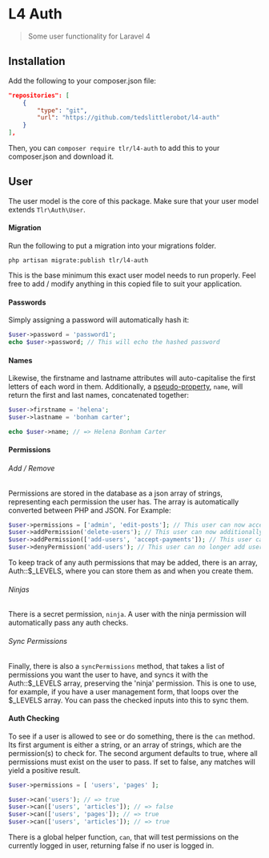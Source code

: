 L4 Auth
=======

> Some user functionality for Laravel 4

## Installation

Add the following to your composer.json file:

```json
"repositories": [
    {
        "type": "git",
        "url": "https://github.com/tedslittlerobot/l4-auth"
    }
],
```

Then, you can `composer require tlr/l4-auth` to add this to your composer.json and download it.

## User

The user model is the core of this package. Make sure that your user model extends `Tlr\Auth\User`.

#### Migration

Run the following to put a migration into your migrations folder.

    php artisan migrate:publish tlr/l4-auth

This is the base minimum this exact user model needs to run properly. Feel free to add / modify anything in this copied file to suit your application.

#### Passwords

Simply assigning a password will automatically hash it:

```php
$user->password = 'password1';
echo $user->password; // This will echo the hashed password
```

#### Names

Likewise, the firstname and lastname attributes will auto-capitalise the first letters of each word in them. Additionally, a [pseudo-property](http://laravel.com/docs/eloquent#accessors-and-mutators), `name`, will return the first and last names, concatenated together:

```php
$user->firstname = 'helena';
$user->lastname = 'bonham carter';

echo $user->name; // => Helena Bonham Carter
```

#### Permissions

###### Add / Remove

Permissions are stored in the database as a json array of strings, representing each permission the user has. The array is automatically converted between PHP and JSON. For Example:

```php
$user->permissions = ['admin', 'edit-posts']; // This user can now access the admin panel, and edit posts
$user->addPermission('delete-users'); // This user can now additionally delete users
$user->addPermission(['add-users', 'accept-payments']); // This user can now add users and accept payments
$user->denyPermission('add-users'); // This user can no longer add users. Like the addPermission method, this can take an array of permissions to deny
```

To keep track of any auth permissions that may be added, there is an array, Auth::$_LEVELS, where you can store them as and when you create them.

###### Ninjas

There is a secret permission, `ninja`. A user with the ninja permission will automatically pass any auth checks.

###### Sync Permissions

Finally, there is also a `syncPermissions` method, that takes a list of permissions you want the user to have, and syncs it with the Auth::$_LEVELS array, preserving the 'ninja' permission. This is one to use, for example, if you have a user management form, that loops over the $_LEVELS array. You can pass the checked inputs into this to sync them.

#### Auth Checking

To see if a user is allowed to see or do something, there is the `can` method. Its first argument is either a string, or an array of strings, which are the permission(s) to check for. The second argument defaults to true, where all permissions must exist on the user to pass. If set to false, any matches will yield a positive result.

```php
$user->permissions = [ 'users', 'pages' ];

$user->can('users'); // => true
$user->can(['users', 'articles']); // => false
$user->can(['users', 'pages']); // => true
$user->can(['users', 'articles']); // => true
```

There is a global helper function, `can`, that will test permissions on the currently logged in user, returning false if no user is logged in.
